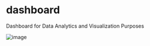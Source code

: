 # dashboard
Dashboard for Data Analytics and Visualization Purposes

![image](https://github.com/user-attachments/assets/16acfecb-b604-412a-a527-b2710aa06e43)
